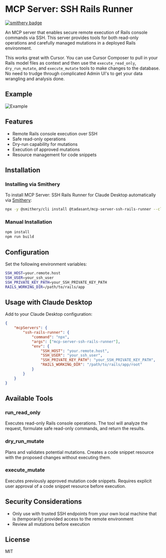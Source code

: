 # MCP Server: SSH Rails Runner

[![smithery badge](https://smithery.ai/badge/@tadasant/mcp-server-ssh-rails-runner)](https://smithery.ai/server/@tadasant/mcp-server-ssh-rails-runner)

An MCP server that enables secure remote execution of Rails console commands via SSH. This server provides tools for both read-only operations and carefully managed mutations in a deployed Rails environment.

This works great with Cursor. You can use Cursor Composer to pull in your Rails model files as context and then use the `execute_read_only`, `dry_run_mutate`, and `execute_mutate` tools to make changes to the database. No need to trudge through complicated Admin UI's to get your data wrangling and analysis done.

## Example

![Example](./assets/example.png)

## Features

- Remote Rails console execution over SSH
- Safe read-only operations
- Dry-run capability for mutations
- Execution of approved mutations
- Resource management for code snippets

## Installation

### Installing via Smithery

To install MCP Server: SSH Rails Runner for Claude Desktop automatically via [Smithery](https://smithery.ai/server/@tadasant/mcp-server-ssh-rails-runner):

```bash
npx -y @smithery/cli install @tadasant/mcp-server-ssh-rails-runner --client claude
```

### Manual Installation
```bash
npm install
npm run build
```

## Configuration

Set the following environment variables:

```bash
SSH_HOST=your.remote.host
SSH_USER=your_ssh_user
SSH_PRIVATE_KEY_PATH=your_SSH_PRIVATE_KEY_PATH
RAILS_WORKING_DIR=/path/to/rails/app
```

## Usage with Claude Desktop

Add to your Claude Desktop configuration:

```json
{
	"mcpServers": {
		"ssh-rails-runner": {
			"command": "npx",
			"args": ["mcp-server-ssh-rails-runner"],
			"env": {
				"SSH_HOST": "your.remote.host",
				"SSH_USER": "your_ssh_user",
				"SSH_PRIVATE_KEY_PATH": "your_SSH_PRIVATE_KEY_PATH",
				"RAILS_WORKING_DIR": "/path/to/rails/app/root"
			}
		}
	}
}
```

## Available Tools

### run_read_only

Executes read-only Rails console operations. The tool will analyze the request, formulate safe read-only commands, and return the results.

### dry_run_mutate

Plans and validates potential mutations. Creates a code snippet resource with the proposed changes without executing them.

### execute_mutate

Executes previously approved mutation code snippets. Requires explicit user approval of a code snippet resource before execution.

## Security Considerations

- Only use with trusted SSH endpoints from your own local machine that is (temporarily) provided access to the remote environment
- Review all mutations before execution

## License

MIT
